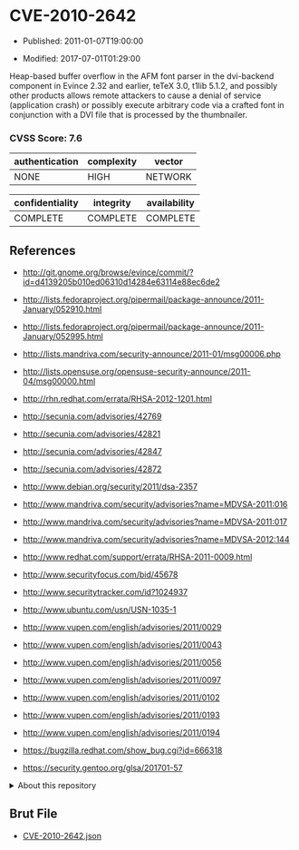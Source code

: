 # CVE-2010-2642

- Published: 2011-01-07T19:00:00

- Modified: 2017-07-01T01:29:00

Heap-based buffer overflow in the AFM font parser in the dvi-backend component in Evince 2.32 and earlier, teTeX 3.0, t1lib 5.1.2, and possibly other products allows remote attackers to cause a denial of service (application crash) or possibly execute arbitrary code via a crafted font in conjunction with a DVI file that is processed by the thumbnailer.

### CVSS Score: **7.6**

| authentication | complexity | vector |
| --- | --- | --- |
| NONE | HIGH | NETWORK |

| confidentiality | integrity | availability |
| --- | --- | --- |
| COMPLETE | COMPLETE | COMPLETE |

## References

* http://git.gnome.org/browse/evince/commit/?id=d4139205b010ed06310d14284e63114e88ec6de2

* http://lists.fedoraproject.org/pipermail/package-announce/2011-January/052910.html

* http://lists.fedoraproject.org/pipermail/package-announce/2011-January/052995.html

* http://lists.mandriva.com/security-announce/2011-01/msg00006.php

* http://lists.opensuse.org/opensuse-security-announce/2011-04/msg00000.html

* http://rhn.redhat.com/errata/RHSA-2012-1201.html

* http://secunia.com/advisories/42769

* http://secunia.com/advisories/42821

* http://secunia.com/advisories/42847

* http://secunia.com/advisories/42872

* http://www.debian.org/security/2011/dsa-2357

* http://www.mandriva.com/security/advisories?name=MDVSA-2011:016

* http://www.mandriva.com/security/advisories?name=MDVSA-2011:017

* http://www.mandriva.com/security/advisories?name=MDVSA-2012:144

* http://www.redhat.com/support/errata/RHSA-2011-0009.html

* http://www.securityfocus.com/bid/45678

* http://www.securitytracker.com/id?1024937

* http://www.ubuntu.com/usn/USN-1035-1

* http://www.vupen.com/english/advisories/2011/0029

* http://www.vupen.com/english/advisories/2011/0043

* http://www.vupen.com/english/advisories/2011/0056

* http://www.vupen.com/english/advisories/2011/0097

* http://www.vupen.com/english/advisories/2011/0102

* http://www.vupen.com/english/advisories/2011/0193

* http://www.vupen.com/english/advisories/2011/0194

* https://bugzilla.redhat.com/show_bug.cgi?id=666318

* https://security.gentoo.org/glsa/201701-57

<details>
<summary>About this repository</summary> 

  This repository is part of the project [Live Hack CVE](https://github.com/Live-Hack-CVE). Main website can be found [www.live-hack.org](https://www.live-hack.org) 
  
  Made by [Sn0wAlice](https://github.com/Sn0wAlice) for the people that care about security and need to have a feed of the latest CVEs. Hope you enjoy it, don't forget to star the repo and follow me on [Twitter](https://twitter.com/Sn0wAlice) and [Github](https://github.com/Sn0wAlice). And that is my [personnal website](https://www.alice-snow.me/)

  - [Home Page](https://github.com/Live-Hack-CVE)
  - [Framework](https://github.com/Live-Hack-CVE/cve-framework)
  - [CVE database](https://github.com/Live-Hack-CVE/full_database)
  - [Changelog](https://github.com/Live-Hack-CVE/Changelog)
</details>

## Brut File

* [CVE-2010-2642.json](https://raw.githubusercontent.com/Live-Hack-CVE/full_database/main/cves/2010/CVE-2010-2642.json)

